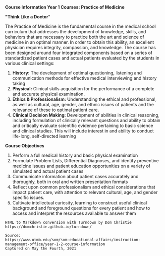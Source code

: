**Course Information Year 1 Courses: Practice of Medicine**

**"Think Like a Doctor"**  
  
The Practice of Medicine is the fundamental course in the medical school curriculum that addresses the development of knowledge, skills, and behaviors that are necessary to practice both the art and science of medicine in an optimal manner. In order to obtain this ability, an excellent physician requires integrity, compassion, and knowledge. The course has been designed around four integrated components based on a series of standardized patient cases and actual patients evaluated by the students in various clinical settings:

1.  **History:** The development of optimal questioning, listening and communication methods for effective medical interviewing and history taking
2.  **Physical:** Clinical skills acquisition for the performance of a complete and accurate physical examination.
3.  **Ethics & Professionalism:** Understanding the ethical and professional, as well as cultural, age, gender, and ethnic issues of patients and the relevance of these to optimal patient care.
4.  **Clinical Decision Making:** Development of abilities in clinical reasoning, including formulation of clinically relevant questions and ability to obtain and critically evaluate scientific evidence pertaining to basic science and clinical studies. This will include interest in and ability to conduct life-long, self-directed learning

**Course Objectives**

1.  Perform a full medical history and basic physical examination
2.  Formulate Problem Lists, Differential Diagnoses, and identify preventive medicine issues and patient education opportunities on a variety of simulated and actual patient cases
3.  Communicate information about patient cases accurately and thoroughly, both in oral and written presentation formats
4.  Reflect upon common professionalism and ethical considerations that impact patient care, with attention to relevant cultural, age, and gender specific issues.
5.  Cultivate intellectual curiosity, learning to construct useful clinical background and foreground questions for every patient and how to access and interpret the resources available to answer them

```
HTML to Markdown conversion with Turndown by Dom Christie
https://domchristie.github.io/turndown/

Source:
https://www.utmb.edu/som/som-educational-affairs/instruction-management-office/year-1-2-course-information
Captured on May the Fourth, 2021
```
